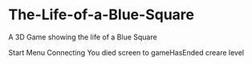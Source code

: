# The-Life-of-a-Blue-Square

A 3D Game showing the life of a Blue Square

Start Menu
Connecting You died screen to gameHasEnded
creare level
